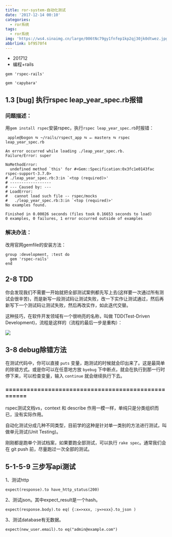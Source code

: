 ```yaml
---
title: ror-system-自动化测试
date: '2017-12-14 00:10'
categories:
  - ror系统
tags:
  - ror系统
img: 'https://ws4.sinaimg.cn/large/006tNc79gy1fnfep1kp2qj30jk0dtwez.jpg'
abbrlink: bf9570f4
---
```


* 201712
* 编程+rails



```
gem 'rspec-rails'
```

```
gem 'capybara'
```



## 1.3 [bug] 执行rspec leap_year_spec.rb报错

### 问题描述：

用`gem install rspec`安装rspec，执行`rspec leap_year_spec.rb`时报错：

```
 apple@bogon ⮀ ~/rails/rspect_app ⮀ ⭠ master± ⮀ rspec leap_year_spec.rb

An error occurred while loading ./leap_year_spec.rb.
Failure/Error: super

NoMethodError:
  undefined method `this' for #<Gem::Specification:0x3fc1e0143fac rspec-support-3.7.0>
# ./leap_year_spec.rb:3:in `<top (required)>'
# ------------------
# --- Caused by: ---
# LoadError:
#   cannot load such file -- rspec/mocks
#   ./leap_year_spec.rb:3:in `<top (required)>'
No examples found.

Finished in 0.00026 seconds (files took 0.16653 seconds to load)
0 examples, 0 failures, 1 error occurred outside of examples
```

### 解决办法：

改用官网gemfile的安装方法：

```
group :development, :test do
  gem 'rspec-rails'
end
```



## 2-8 TDD

你会发现我们不需要一开始就把全部测试案例都先写上去(这样要一次通过所有测试会很辛苦)，而是新写一段测试码让测试失败，改一下实作让测试通过，然后再新写下一个测试码让测试失败，然后再改实作，如此迭代交替。

这种技巧，在软件开发领域有一个很响亮的名称，叫做 TDD(Test-Driven Development)，流程是这样的（流程的最后一步是重构）：

![](https://ws3.sinaimg.cn/large/006tNc79gy1fm3scyrdfbj30s60djwf7.jpg)

## 3-8 debug除错方法

在测试代码中，你可以直接 `puts` 变量，跑测试的时候就会印出来了。这是最简单的除错方式。或是你可以在任意地方放 `byebug` 下中断点，就会在执行到那一行时停下来，可以检查变量，输入 `continue` 就会继续执行下去。





### ===================================================

rspec测试文档vs，context 和 describe 作用一模一样，单纯只是分类组织而已，没有实际作用。

自动化测试分成几种不同类型，目前学的这种是针对单一类别的方法进行测试，叫做单元测试(Unit Testing)。

刚刚都是跑单个测试档案，如果要跑全部测试，可以执行 `rake spec`。通常我们会在 git push 前，尽量跑过一次全部的测试。



## 5-1-5-9 三步写api测试

1、测试http

```
expect(response).to have_http_status(200)
```

2、测试json。其中expect_result是一个hash。

```
expect(response.body).to eq( {:x=>xxx, :y=>xxx}.to_json )
```

3、测试database有无数据。

```
expect(new_user.email).to eq("admin@example.com")
```

